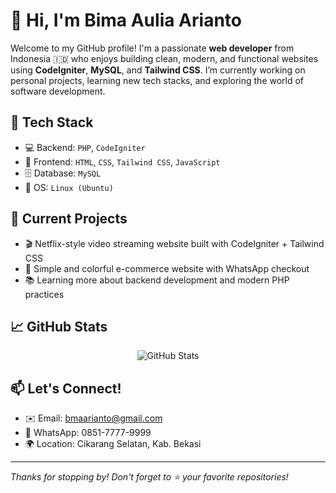 # 👋 Hi, I'm Bima Aulia Arianto

Welcome to my GitHub profile! I'm a passionate **web developer** from Indonesia 🇮🇩 who enjoys building clean, modern, and functional websites using **CodeIgniter**, **MySQL**, and **Tailwind CSS**. I’m currently working on personal projects, learning new tech stacks, and exploring the world of software development.

## 🚀 Tech Stack

- 💻 Backend: `PHP`, `CodeIgniter`
- 🎨 Frontend: `HTML`, `CSS`, `Tailwind CSS`, `JavaScript`
- 🗄️ Database: `MySQL`
- 💽 OS: `Linux (Ubuntu)`

## 📂 Current Projects

- 🎬 Netflix-style video streaming website built with CodeIgniter + Tailwind CSS
- 🛒 Simple and colorful e-commerce website with WhatsApp checkout
- 📚 Learning more about backend development and modern PHP practices

## 📈 GitHub Stats

<p align="center">
  <img src="https://github-readme-stats.vercel.app/api?username=bmaarianto&show_icons=true&theme=tokyonight" alt="GitHub Stats" />
</p>

## 📫 Let's Connect!

- ✉️ Email: bmaarianto@gmail.com  
- 📱 WhatsApp: 0851-7777-9999  
- 🌍 Location: Cikarang Selatan, Kab. Bekasi

---

_Thanks for stopping by! Don't forget to ⭐ your favorite repositories!_

